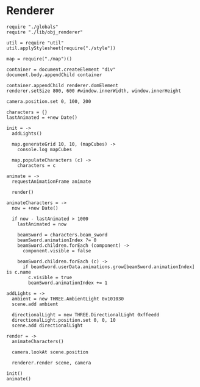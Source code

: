 Renderer
========

    require "./globals"
    require "./lib/obj_renderer"

    util = require "util"
    util.applyStylesheet(require("./style"))

    map = require("./map")()

    container = document.createElement "div"
    document.body.appendChild container

    container.appendChild renderer.domElement
    renderer.setSize 800, 600 #window.innerWidth, window.innerHeight

    camera.position.set 0, 100, 200
    
    characters = {}
    lastAnimated = +new Date()

    init = ->
      addLights()

      map.generateGrid 10, 10, (mapCubes) ->
        console.log mapCubes

      map.populateCharacters (c) ->
        characters = c

    animate = ->
      requestAnimationFrame animate
      
      render()

    animateCharacters = ->
      now = +new Date()
      
      if now - lastAnimated > 1000
        lastAnimated = now
    
        beamSword = characters.beam_sword
        beamSword.animationIndex ?= 0
        beamSword.children.forEach (component) ->
          component.visible = false
      
        beamSword.children.forEach (c) ->
          if beamSword.userData.animations.grow[beamSword.animationIndex] is c.name
            c.visible = true 
            beamSword.animationIndex += 1      

    addLights = ->
      ambient = new THREE.AmbientLight 0x101030
      scene.add ambient

      directionalLight = new THREE.DirectionalLight 0xffeedd
      directionalLight.position.set 0, 0, 10
      scene.add directionalLight

    render = ->
      animateCharacters()
    
      camera.lookAt scene.position

      renderer.render scene, camera

    init()
    animate()

